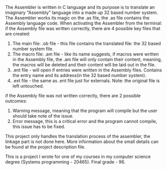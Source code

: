 The Assembler is written in C language and its purpose is to translate an imaginary "Assembly" language into a made up 32 based number system.
The Assembler works its magic on the .as file, the .as file contains the Assembly language code.
When activating the Assembler from the terminal: 
if the Assembly file was written correctly, there are 4 possible key files that are created:
1. The main file: .ob file - this file contains the translated file: the 32 based number system file.
2. The macro file: .am file - like its name suggests, if macros were written in the Assembly file, the .am file will only contain their content, meaning, the macros will be deleted and their content will be laid out in the file.
3. .ent file - will open if entries were written in the Assembly files. Contains the entry name and its address(in the 32 based number system).
4. .ext file - the same as .ent file just for externals.
Note: the original file is left untouched.

if the Assembly file was not written correctly, there are 2 possible outcomes:
1. Warning message, meaning that the program will compile but the user should take note of the issue.
2. Error message, this is a critical error and the program cannot compile, this issue has to be fixed.

This project only handles the translation process of the assembler, the linkage part is not done here.
More information about the small details can be found at the project description file.

This is a project I wrote for one of my courses in my computer science degree (Systems programming - 20465).
Final grade - 96.
